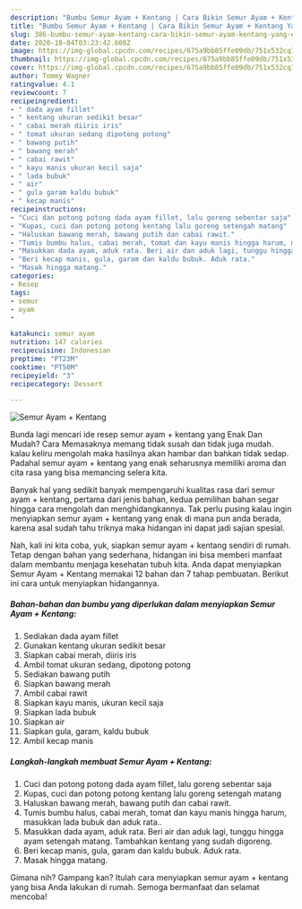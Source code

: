 ```yaml
---
description: "Bumbu Semur Ayam + Kentang | Cara Bikin Semur Ayam + Kentang Yang Enak dan Simpel"
title: "Bumbu Semur Ayam + Kentang | Cara Bikin Semur Ayam + Kentang Yang Enak dan Simpel"
slug: 386-bumbu-semur-ayam-kentang-cara-bikin-semur-ayam-kentang-yang-enak-dan-simpel
date: 2020-10-04T03:23:42.608Z
image: https://img-global.cpcdn.com/recipes/675a9bb85ffe09db/751x532cq70/semur-ayam-kentang-foto-resep-utama.jpg
thumbnail: https://img-global.cpcdn.com/recipes/675a9bb85ffe09db/751x532cq70/semur-ayam-kentang-foto-resep-utama.jpg
cover: https://img-global.cpcdn.com/recipes/675a9bb85ffe09db/751x532cq70/semur-ayam-kentang-foto-resep-utama.jpg
author: Tommy Wagner
ratingvalue: 4.1
reviewcount: 7
recipeingredient:
- " dada ayam fillet"
- " kentang ukuran sedikit besar"
- " cabai merah diiris iris"
- " tomat ukuran sedang dipotong potong"
- " bawang putih"
- " bawang merah"
- " cabai rawit"
- " kayu manis ukuran kecil saja"
- " lada bubuk"
- " air"
- " gula garam kaldu bubuk"
- " kecap manis"
recipeinstructions:
- "Cuci dan potong potong dada ayam fillet, lalu goreng sebentar saja"
- "Kupas, cuci dan potong potong kentang lalu goreng setengah matang"
- "Haluskan bawang merah, bawang putih dan cabai rawit."
- "Tumis bumbu halus, cabai merah, tomat dan kayu manis hingga harum, masukkan lada bubuk dan aduk rata.."
- "Masukkan dada ayam, aduk rata. Beri air dan aduk lagi, tunggu hingga ayam setengah matang. Tambahkan kentang yang sudah digoreng."
- "Beri kecap manis, gula, garam dan kaldu bubuk. Aduk rata."
- "Masak hingga matang."
categories:
- Resep
tags:
- semur
- ayam
- 

katakunci: semur ayam  
nutrition: 147 calories
recipecuisine: Indonesian
preptime: "PT23M"
cooktime: "PT50M"
recipeyield: "3"
recipecategory: Dessert

---
```



![Semur Ayam + Kentang](https://img-global.cpcdn.com/recipes/675a9bb85ffe09db/751x532cq70/semur-ayam-kentang-foto-resep-utama.jpg)

Bunda lagi mencari ide resep semur ayam + kentang yang Enak Dan Mudah? Cara Memasaknya memang tidak susah dan tidak juga mudah. kalau keliru mengolah maka hasilnya akan hambar dan bahkan tidak sedap. Padahal semur ayam + kentang yang enak seharusnya memiliki aroma dan cita rasa yang bisa memancing selera kita.



Banyak hal yang sedikit banyak mempengaruhi kualitas rasa dari semur ayam + kentang, pertama dari jenis bahan, kedua pemilihan bahan segar hingga cara mengolah dan menghidangkannya. Tak perlu pusing kalau ingin menyiapkan semur ayam + kentang yang enak di mana pun anda berada, karena asal sudah tahu triknya maka hidangan ini dapat jadi sajian spesial.


Nah, kali ini kita coba, yuk, siapkan semur ayam + kentang sendiri di rumah. Tetap dengan bahan yang sederhana, hidangan ini bisa memberi manfaat dalam membantu menjaga kesehatan tubuh kita. Anda dapat menyiapkan Semur Ayam + Kentang memakai 12 bahan dan 7 tahap pembuatan. Berikut ini cara untuk menyiapkan hidangannya.

<!--inarticleads1-->

##### Bahan-bahan dan bumbu yang diperlukan dalam menyiapkan Semur Ayam + Kentang:

1. Sediakan  dada ayam fillet
1. Gunakan  kentang ukuran sedikit besar
1. Siapkan  cabai merah, diiris iris
1. Ambil  tomat ukuran sedang, dipotong potong
1. Sediakan  bawang putih
1. Siapkan  bawang merah
1. Ambil  cabai rawit
1. Siapkan  kayu manis, ukuran kecil saja
1. Siapkan  lada bubuk
1. Siapkan  air
1. Siapkan  gula, garam, kaldu bubuk
1. Ambil  kecap manis




<!--inarticleads2-->

##### Langkah-langkah membuat Semur Ayam + Kentang:

1. Cuci dan potong potong dada ayam fillet, lalu goreng sebentar saja
1. Kupas, cuci dan potong potong kentang lalu goreng setengah matang
1. Haluskan bawang merah, bawang putih dan cabai rawit.
1. Tumis bumbu halus, cabai merah, tomat dan kayu manis hingga harum, masukkan lada bubuk dan aduk rata..
1. Masukkan dada ayam, aduk rata. Beri air dan aduk lagi, tunggu hingga ayam setengah matang. Tambahkan kentang yang sudah digoreng.
1. Beri kecap manis, gula, garam dan kaldu bubuk. Aduk rata.
1. Masak hingga matang.




Gimana nih? Gampang kan? Itulah cara menyiapkan semur ayam + kentang yang bisa Anda lakukan di rumah. Semoga bermanfaat dan selamat mencoba!
